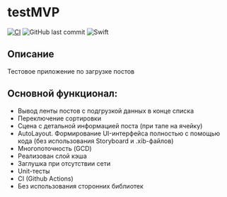 # testMVP
[![CI](https://github.com/alastar13rus/mvpTest/actions/workflows/CI.yml/badge.svg)](https://github.com/alastar13rus/testMVP/actions/workflows/CI.yml)
![GitHub last commit](https://img.shields.io/github/last-commit/alastar13rus/testMVP?style=plastic)
![Swift](https://img.shields.io/badge/Swift-5.3-green)


## Описание
Тестовое приложение по загрузке постов

## Основной функционал:
* Вывод ленты постов с подгрузкой данных в конце списка
* Переключение сортировки
* Сцена с детальной информацией поста (при тапе на ячейку)
* AutoLayout. Формирование UI-интерфейса полностью с помощью кода (без использования Storyboard и .xib-файлов)
* Многопоточность (GCD)
* Реализован слой кэша
* Заглушка при отсутствии сети 
* Unit-тесты
* CI (Github Actions)
* Без использования сторонних библиотек
